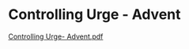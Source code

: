 # Controlling Urge - Advent

[Controlling Urge- Advent.pdf](Controlling%20Urge%20-%20Advent%20b3e986e4cbd449649bdcf85d82c2e33b/Controlling_Urge-_Advent.pdf)